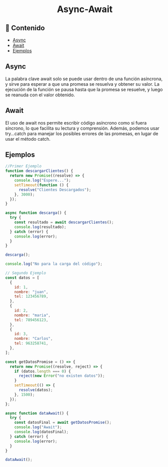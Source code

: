 <h1 align="center">Async-Await</h1>

<h2>📑 Contenido</h2>

- [Async](#async)
- [Await](#await)
- [Ejemplos](#ejemplos)

## Async

La palabra clave await solo se puede usar dentro de una función asíncrona, y sirve para esperar a que una promesa se resuelva y obtener su valor. La ejecución de la función se pausa hasta que la promesa se resuelve, y luego se reanuda con el valor obtenido.

## Await

El uso de await nos permite escribir código asíncrono como si fuera síncrono, lo que facilita su lectura y comprensión. Además, podemos usar try…catch para manejar los posibles errores de las promesas, en lugar de usar el método catch.

## Ejemplos

```js
//Primer Ejemplo
function descargarClientes() {
  return new Promise((resolve) => {
    console.log("Espere...");
    setTimeout(function () {
      resolve("Clientes Descargados");
    }, 3000);
  });
}

async function descarga() {
  try {
    const resultado = await descargarClientes();
    console.log(resultado);
  } catch (error) {
    console.log(error);
  }
}

descarga();

console.log("No para la carga del código");

// Segundo Ejemplo
const datos = [
  {
    id: 1,
    nombre: "juan",
    tel: 123456789,
  },
  {
    id: 2,
    nombre: "maria",
    tel: 789456123,
  },
  {
    id: 3,
    nombre: "Carlos",
    tel: 963258741,
  },
];

const getDatosPromise = () => {
  return new Promise((resolve, reject) => {
    if (datos.length === 0) {
      reject(new Error("no existen datos"));
    }
    setTimeout(() => {
      resolve(datos);
    }, 1500);
  });
};

async function dataAwait() {
  try {
    const datosFinal = await getDatosPromise();
    console.log("Await");
    console.log(datosFinal);
  } catch (error) {
    console.log(error);
  }
}

dataAwait();
```
